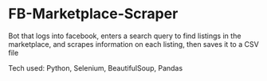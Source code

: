 # FB-Marketplace-Scraper

Bot that logs into facebook, enters a search query to find listings in the marketplace, and scrapes information on each listing, then saves it to a CSV file

Tech used: Python, Selenium, BeautifulSoup, Pandas
